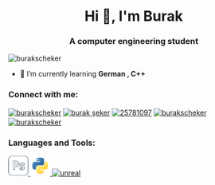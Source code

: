 <h1 align="center">Hi 👋, I'm Burak</h1>
<h3 align="center">A computer engineering student</h3>

<p align="left"> <img src="https://komarev.com/ghpvc/?username=burakscheker&label=Profile%20views&color=0e75b6&style=flat" alt="burakscheker" /> </p>

- 🌱 I’m currently learning **German , C++**

<h3 align="left">Connect with me:</h3>
<p align="left">
<a href="https://dev.to/burakscheker" target="blank"><img align="center" src="https://raw.githubusercontent.com/rahuldkjain/github-profile-readme-generator/master/src/images/icons/Social/devto.svg" alt="burakscheker" height="30" width="40" /></a>
<a href="https://linkedin.com/in/burak şeker" target="blank"><img align="center" src="https://raw.githubusercontent.com/rahuldkjain/github-profile-readme-generator/master/src/images/icons/Social/linked-in-alt.svg" alt="burak şeker" height="30" width="40" /></a>
<a href="https://stackoverflow.com/users/25781097" target="blank"><img align="center" src="https://raw.githubusercontent.com/rahuldkjain/github-profile-readme-generator/master/src/images/icons/Social/stack-overflow.svg" alt="25781097" height="30" width="40" /></a>
<a href="https://instagram.com/burakscheker" target="blank"><img align="center" src="https://raw.githubusercontent.com/rahuldkjain/github-profile-readme-generator/master/src/images/icons/Social/instagram.svg" alt="burakscheker" height="30" width="40" /></a>
<a href="https://www.youtube.com/c/burakscheker" target="blank"><img align="center" src="https://raw.githubusercontent.com/rahuldkjain/github-profile-readme-generator/master/src/images/icons/Social/youtube.svg" alt="burakscheker" height="30" width="40" /></a>
</p>

<h3 align="left">Languages and Tools:</h3>
<p align="left"> <a href="https://www.photoshop.com/en" target="_blank" rel="noreferrer"> <img src="https://raw.githubusercontent.com/devicons/devicon/master/icons/photoshop/photoshop-line.svg" alt="photoshop" width="40" height="40"/> </a> <a href="https://www.python.org" target="_blank" rel="noreferrer"> <img src="https://raw.githubusercontent.com/devicons/devicon/master/icons/python/python-original.svg" alt="python" width="40" height="40"/> </a> <a href="https://unrealengine.com/" target="_blank" rel="noreferrer"> <img src="https://raw.githubusercontent.com/kenangundogan/fontisto/036b7eca71aab1bef8e6a0518f7329f13ed62f6b/icons/svg/brand/unreal-engine.svg" alt="unreal" width="40" height="40"/> </a> </p>
